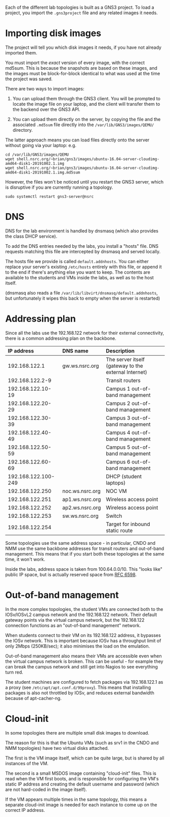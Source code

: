 Each of the different lab topologies is built as a GNS3 project.  To load a
project, you import the `.gns3project` file and any related images it needs.

# Importing disk images

The project will tell you which disk images it needs, if you have not
already imported them.

You must import the *exact* version of every image, with the correct md5sum. 
This is because the snapshots are based on these images, and the images must
be block-for-block identical to what was used at the time the project was
saved.

There are two ways to import images:

1. You can upload them through the GNS3 client.  You will be prompted to
   locate the image file on your laptop, and the client will transfer them
   to the backend over the GNS3 API.

2. You can upload them directly on the server, by copying the file and the
   associated `.md5sum` file directly into the `/var/lib/GNS3/images/QEMU/`
   directory.

The latter approach means you can load files directly onto the server
without going via your laptop: e.g.

```
cd /var/lib/GNS3/images/QEMU
wget shell.nsrc.org/~brian/gns3/images/ubuntu-16.04-server-cloudimg-amd64-disk1-20191002.1.img
wget shell.nsrc.org/~brian/gns3/images/ubuntu-16.04-server-cloudimg-amd64-disk1-20191002.1.img.md5sum
```

However, the files won't be noticed until you restart the GNS3 server, which
is disruptive if you are currently running a topology.

```shell
sudo systemctl restart gns3-server@nsrc
```

# DNS

DNS for the lab environment is handled by dnsmasq (which also provides the
class DHCP service).

To add the DNS entries needed by the labs, you install a "hosts" file.  DNS
requests matching this file are intercepted by dnsmasq and served locally.

The hosts file we provide is called `default.addnhosts`.  You can either
replace your server's existing `/etc/hosts` entirely with this file, or
append it to the end if there's anything else you want to keep.  The
contents are available to the students and VMs inside the labs, as well as
to the host itself.

(dnsmasq also reads a file `/var/lib/libvirt/dnsmasq/default.addnhosts`,
but unfortunately it wipes this back to empty when the server is restarted)

# Addressing plan

Since all the labs use the 192.168.122 network for their external
connectivity, there is a common addressing plan on the backbone.

IP address          | DNS name            | Description
:------------------ | :------------------ | :----------
192.168.122.1       | gw.ws.nsrc.org      | The server itself (gateway to the external Internet)
192.168.122.2-9     |                     | Transit routers
192.168.122.10-19   |                     | Campus 1 out-of-band management
192.168.122.20-29   |                     | Campus 2 out-of-band management
192.168.122.30-39   |                     | Campus 3 out-of-band management
192.168.122.40-49   |                     | Campus 4 out-of-band management
192.168.122.50-59   |                     | Campus 5 out-of-band management
192.168.122.60-69   |                     | Campus 6 out-of-band management
192.168.122.100-249 |                     | DHCP (student laptops)
192.168.122.250     | noc.ws.nsrc.org     | NOC VM
192.168.122.251     | ap1.ws.nsrc.org     | Wireless access point
192.168.122.252     | ap2.ws.nsrc.org     | Wireless access point
192.168.122.253     | sw.ws.nsrc.org      | Switch
192.168.122.254     |                     | Target for inbound static route

Some topologies use the same address space - in particular, CNDO and NMM use
the same backbone addresses for transit routers and out-of-band management. 
This means that if you start both these topologies at the same time, it
won't work.

Inside the labs, address space is taken from 100.64.0.0/10.  This "looks
like" public IP space, but is actually reserved space from
[RFC 6598](https://tools.ietf.org/html/rfc6598).

# Out-of-band management

In the more complex topologies, the student VMs are connected both to the
IOSv/IOSvL2 campus network and the 192.168.122 network.  Their default
gateway points via the virtual campus network, but the 192.168.122
connection functions as an "out-of-band management" network.

When students connect to their VM on its 192.168.122 address, it bypasses
the IOSv network.  This is important because IOSv has a throughput limit of
only 2Mbps (250KB/sec); it also minimises the load on the emulation.

Out-of-band management also means their VMs are accessible even when the
virtual campus network is broken.  This can be useful - for example they can
break the campus network and still get into Nagios to see everything turn
red.

The student machines are configured to fetch packages via 192.168.122.1 as a
proxy (see `/etc/apt/apt.conf.d/99proxy`).  This means that installing
packages is also not throttled by IOSv, and reduces external bandwidth
because of apt-cacher-ng.

# Cloud-init

In some topologies there are multiple small disk images to download.

The reason for this is that the Ubuntu VMs (such as srv1 in the CNDO and NMM
topologies) have two virtual disks attached.

The first is the VM image itself, which can be quite large, but is shared by
all instances of the VM.

The second is a small MSDOS image containing "cloud-init" files.  This is
read when the VM first boots, and is responsible for configuring the VM's
static IP address and creating the default username and password (which are
not hard-coded in the image itself).

If the VM appears multiple times in the same topology, this means a separate
cloud-init image is needed for each instance to come up on the correct IP
address.
